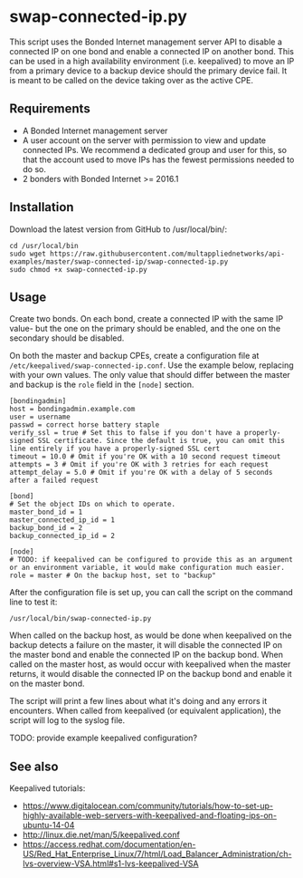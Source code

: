 # swap-connected-ip.py

This script uses the Bonded Internet management server API to disable a connected IP on one bond and enable a connected IP on another bond. This can be used in a high availability environment (i.e. keepalived) to move an IP from a primary device to a backup device should the primary device fail. It is meant to be called on the device taking over as the active CPE.

## Requirements

* A Bonded Internet management server
* A user account on the server with permission to view and update connected IPs. We recommend a dedicated group and user for this, so that the account used to move IPs has the fewest permissions needed to do so.
* 2 bonders with Bonded Internet >= 2016.1

## Installation

Download the latest version from GitHub to /usr/local/bin/:

```
cd /usr/local/bin
sudo wget https://raw.githubusercontent.com/multappliednetworks/api-examples/master/swap-connected-ip/swap-connected-ip.py
sudo chmod +x swap-connected-ip.py
```

## Usage

Create two bonds. On each bond, create a connected IP with the same IP value- but the one on the primary should be enabled, and the one on the secondary should be disabled.

On both the master and backup CPEs, create a configuration file at ```/etc/keepalived/swap-connected-ip.conf```. Use the example below, replacing with your own values. The only value that should differ between the master and backup is the ```role``` field in the ```[node]``` section.

```
[bondingadmin]
host = bondingadmin.example.com
user = username
passwd = correct horse battery staple
verify_ssl = true # Set this to false if you don't have a properly-signed SSL certificate. Since the default is true, you can omit this line entirely if you have a properly-signed SSL cert
timeout = 10.0 # Omit if you're OK with a 10 second request timeout
attempts = 3 # Omit if you're OK with 3 retries for each request
attempt_delay = 5.0 # Omit if you're OK with a delay of 5 seconds after a failed request

[bond]
# Set the object IDs on which to operate.
master_bond_id = 1
master_connected_ip_id = 1
backup_bond_id = 2
backup_connected_ip_id = 2

[node]
# TODO: if keepalived can be configured to provide this as an argument or an environment variable, it would make configuration much easier.
role = master # On the backup host, set to "backup"
```

After the configuration file is set up, you can call the script on the command line to test it:

```
/usr/local/bin/swap-connected-ip.py
```

When called on the backup host, as would be done when keepalived on the backup detects a failure on the master, it will disable the connected IP on the master bond and enable the connected IP on the backup bond. When called on the master host, as would occur with keepalived when the master returns, it would disable the connected IP on the backup bond and enable it on the master bond.

The script will print a few lines about what it's doing and any errors it encounters. When called from keepalived (or equivalent application), the script will log to the syslog file.

TODO: provide example keepalived configuration?

## See also

Keepalived tutorials:
* https://www.digitalocean.com/community/tutorials/how-to-set-up-highly-available-web-servers-with-keepalived-and-floating-ips-on-ubuntu-14-04
* http://linux.die.net/man/5/keepalived.conf
* https://access.redhat.com/documentation/en-US/Red_Hat_Enterprise_Linux/7/html/Load_Balancer_Administration/ch-lvs-overview-VSA.html#s1-lvs-keepalived-VSA
